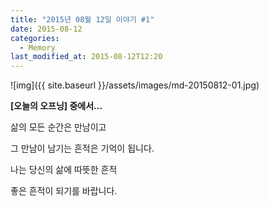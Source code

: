 ```yaml
---
title: "2015년 08월 12일 이야기 #1"
date: 2015-08-12
categories:
  - Memory
last_modified_at: 2015-08-12T12:20
---
```


![img]({{ site.baseurl }}/assets/images/md-20150812-01.jpg)

**[오늘의 오프닝] 중에서...**

삶의 모든 순간은 만남이고 

그 만남이 남기는 흔적은 기억이 됩니다. 

나는 당신의 삶에 따뜻한 흔적 

좋은 흔적이 되기를 바랍니다. 